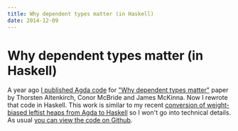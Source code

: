 ```yaml
---
title: Why dependent types matter (in Haskell)
date: 2014-12-09
---
```


Why dependent types matter (in Haskell)
=======================================

A year ago [I published Agda
code](2013-11-07-why-dependent-types-matter-in-agda/) for ["Why dependent types
matter"](http://www.cs.nott.ac.uk/~txa/publ/ydtm.pdf) paper by Thorsten
Altenkirch, Conor McBride and James McKinna. Now I rewrote that code in
Haskell. This work is similar to my recent [conversion of weight-biased leftist
heaps from Agda to
Haskell](2014-10-07-weight-biased-leftist-heaps-verified-in-haskell-using-dependent-types/)
so I won't go into technical details. As usual [you can view the code on
Github](https://github.com/jstolarek/why-dependent-types-matter).

